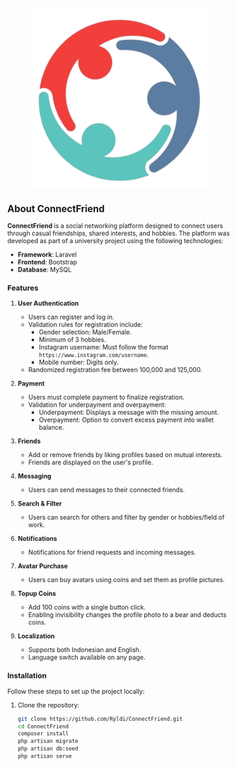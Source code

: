 <p align="center">
  <a href="https://laravel.com" target="_blank">
    <img src="https://github.com/Ryldi/ConnectFriend/blob/main/public/images/logo.png" width="400" alt="ConnectFriend Logo">
  </a>
</p>


## About ConnectFriend

**ConnectFriend** is a social networking platform designed to connect users through casual friendships, shared interests, and hobbies. The platform was developed as part of a university project using the following technologies:

- **Framework**: Laravel
- **Frontend**: Bootstrap
- **Database**: MySQL

### Features

1. **User Authentication**  
   - Users can register and log in.  
   - Validation rules for registration include:  
     - Gender selection: Male/Female.  
     - Minimum of 3 hobbies.  
     - Instagram username: Must follow the format `https://www.instagram.com/username`.  
     - Mobile number: Digits only.  
   - Randomized registration fee between 100,000 and 125,000.  

2. **Payment**  
   - Users must complete payment to finalize registration.  
   - Validation for underpayment and overpayment:  
     - Underpayment: Displays a message with the missing amount.  
     - Overpayment: Option to convert excess payment into wallet balance.  

3. **Friends**  
   - Add or remove friends by liking profiles based on mutual interests.  
   - Friends are displayed on the user's profile.  

4. **Messaging**  
   - Users can send messages to their connected friends.  

5. **Search & Filter**  
   - Users can search for others and filter by gender or hobbies/field of work.  

6. **Notifications**  
   - Notifications for friend requests and incoming messages.  

7. **Avatar Purchase**  
   - Users can buy avatars using coins and set them as profile pictures.  

8. **Topup Coins**  
   - Add 100 coins with a single button click.  
   - Enabling invisibility changes the profile photo to a bear and deducts coins.  

9. **Localization**  
   - Supports both Indonesian and English.  
   - Language switch available on any page.  

### Installation

Follow these steps to set up the project locally:

1. Clone the repository:  
   ```bash
   git clone https://github.com/Ryldi/ConnectFriend.git
   cd ConnectFriend
   composer install
   php artisan migrate
   php artisan db:seed
   php artisan serve
